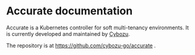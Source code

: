 # Accurate documentation

Accurate is a Kubernetes controller for soft multi-tenancy environments.
It is currently developed and maintained by [Cybozu](https://cybozu-global.com/).

The repository is at https://github.com/cybozu-go/accurate .
